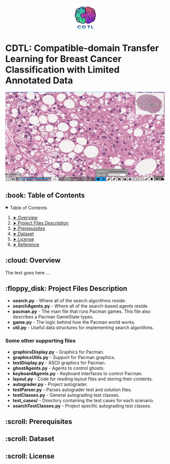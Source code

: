 <p align="center"> 
  <img src="images/Logo.png" alt="Logo" width="80px" height="80px">
</p>
<h1 align="left"> CDTL: Compatible-domain Transfer Learning for Breast Cancer Classification with Limited Annotated Data </h1>

<p align="center"> 
  <img src="images/histopathology.gif" alt="Animated gif" height="282px" width="637">
</p>

<!-- TABLE OF CONTENTS -->
<h2 id="table-of-contents"> :book: Table of Contents</h2>

<details open="open">
  <summary>Table of Contents</summary>
  <ol>
    <li><a href="#overview"> ➤ Overview</a></li>
    <li><a href="#project-files-description"> ➤ Project Files Description</a></li>
    <li><a href="#prerequisites"> ➤ Prerequisites</a></li>
    <li><a href="#dataset"> ➤ Dataset </a></li>
    <li><a href="#license"> ➤ License </a></li>
    <li><a href="#reference"> ➤ Reference </a></li>
  </ol>
</details>


<!-- OVERVIEW -->
<h2 id="overview"> :cloud: Overview</h2>

<p align="justify"> 
  The text goes here ...
</p>

<!-- PROJECT FILES DESCRIPTION -->
<h2 id="project-files-description"> :floppy_disk: Project Files Description</h2>

<ul>
  <li><b>search.py</b> - Where all of the search algorithms reside.</li>
  <li><b>searchAgents.py</b> - Where all of the search-based agents reside.</li>
  <li><b>pacman.py</b> - The main file that runs Pacman games. This file also describes a Pacman GameState types.</li>
  <li><b>game.py</b> - The logic behind how the Pacman world works.</li>
  <li><b>util.py</b> - Useful data structures for implementing search algorithms.</li>
</ul>

<h3>Some other supporting files</h3>
<ul>
  <li><b>graphicsDisplay.py</b> - Graphics for Pacman.</li>
  <li><b>graphicsUtils.py</b> - Support for Pacman graphics.</li>
  <li><b>textDisplay.py</b> - ASCII graphics for Pacman.</li>
  <li><b>ghostAgents.py</b> - Agents to control ghosts.</li>
  <li><b>keyboardAgents.py</b> - Keyboard interfaces to control Pacman.</li>
  <li><b>layout.py</b> - Code for reading layout files and storing their contents.</li>
  <li><b>autograder.py</b> - Project autograder.</li>
  <li><b>testParser.py</b> - Parses autograder test and solution files.</li>
  <li><b>testClasses.py</b> - General autograding test classes.</li>
  <li><b>test_cases/</b> - Directory containing the test cases for each scenario.</li>
  <li><b>searchTestClasses.py</b> - Project specific autograding test classes.</li>
</ul>


<!-- CREDITS -->
<h2 id="Prerequisites"> :scroll: Prerequisites</h2>

<!-- CREDITS -->
<h2 id="Dataset"> :scroll: Dataset</h2>

<!-- CREDITS -->
<h2 id="License"> :scroll: License</h2>


